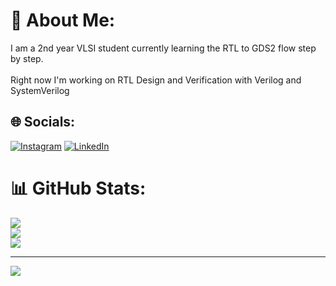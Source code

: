 # 💫 About Me:
I am a 2nd year VLSI student currently learning the RTL to GDS2 flow step by step.<br><br>Right now I'm working on RTL Design and Verification with Verilog and SystemVerilog


## 🌐 Socials:
[![Instagram](https://img.shields.io/badge/Instagram-%23E4405F.svg?logo=Instagram&logoColor=white)](https://instagram.com/poorav._.kun) [![LinkedIn](https://img.shields.io/badge/LinkedIn-%230077B5.svg?logo=linkedin&logoColor=white)](https://linkedin.com/in/poorav-kumar-0398a131b) 
# 📊 GitHub Stats:
![](https://github-readme-stats.vercel.app/api?username=PooravK&theme=tokyonight&hide_border=true&include_all_commits=false&count_private=false)<br/>
![](https://nirzak-streak-stats.vercel.app/?user=PooravK&theme=tokyonight&hide_border=true)<br/>
![](https://github-readme-stats.vercel.app/api/top-langs/?username=PooravK&theme=tokyonight&hide_border=true&include_all_commits=false&count_private=false&layout=compact)

---
[![](https://visitcount.itsvg.in/api?id=PooravK&icon=0&color=0)](https://visitcount.itsvg.in)

<!-- Proudly created with GPRM ( https://gprm.itsvg.in ) -->
